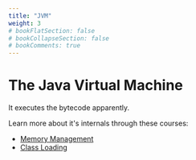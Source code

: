 ```yaml
---
title: "JVM"
weight: 3
# bookFlatSection: false
# bookCollapseSection: false
# bookComments: true
---
```

# The Java Virtual Machine
It executes the bytecode apparently.

Learn more about it's internals through these courses:
* [Memory Management](https://app.pluralsight.com/library/courses/understanding-java-vm-memory-management/table-of-contents)
* [Class Loading](https://app.pluralsight.com/library/courses/understanding-java-vm-class-loading-reflection/table-of-contents)